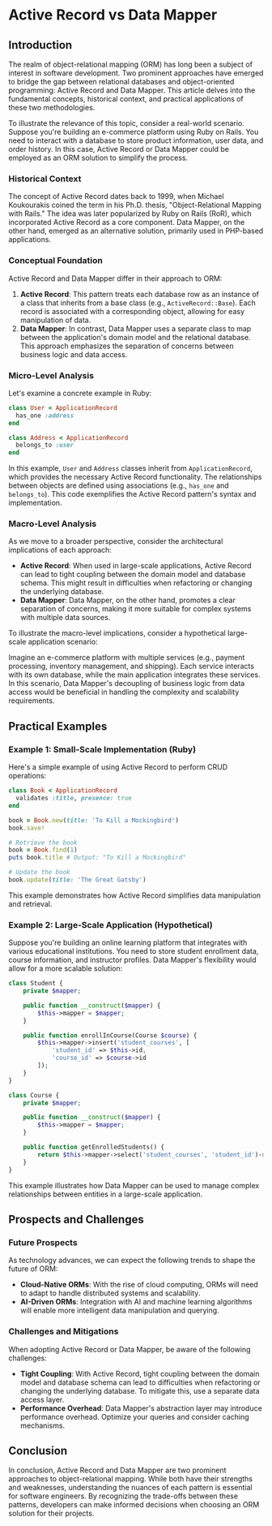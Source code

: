 # Active Record vs Data Mapper
## Introduction

The realm of object-relational mapping (ORM) has long been a subject of interest in software development. Two prominent approaches have emerged to bridge the gap between relational databases and object-oriented programming: Active Record and Data Mapper. This article delves into the fundamental concepts, historical context, and practical applications of these two methodologies.

To illustrate the relevance of this topic, consider a real-world scenario. Suppose you're building an e-commerce platform using Ruby on Rails. You need to interact with a database to store product information, user data, and order history. In this case, Active Record or Data Mapper could be employed as an ORM solution to simplify the process.

### Historical Context

The concept of Active Record dates back to 1999, when Michael Koukourakis coined the term in his Ph.D. thesis, "Object-Relational Mapping with Rails." The idea was later popularized by Ruby on Rails (RoR), which incorporated Active Record as a core component. Data Mapper, on the other hand, emerged as an alternative solution, primarily used in PHP-based applications.

### Conceptual Foundation

Active Record and Data Mapper differ in their approach to ORM:

1. **Active Record**: This pattern treats each database row as an instance of a class that inherits from a base class (e.g., `ActiveRecord::Base`). Each record is associated with a corresponding object, allowing for easy manipulation of data.
2. **Data Mapper**: In contrast, Data Mapper uses a separate class to map between the application's domain model and the relational database. This approach emphasizes the separation of concerns between business logic and data access.

### Micro-Level Analysis

Let's examine a concrete example in Ruby:

```ruby
class User < ApplicationRecord
  has_one :address
end

class Address < ApplicationRecord
  belongs_to :user
end
```

In this example, `User` and `Address` classes inherit from `ApplicationRecord`, which provides the necessary Active Record functionality. The relationships between objects are defined using associations (e.g., `has_one` and `belongs_to`). This code exemplifies the Active Record pattern's syntax and implementation.

### Macro-Level Analysis

As we move to a broader perspective, consider the architectural implications of each approach:

* **Active Record**: When used in large-scale applications, Active Record can lead to tight coupling between the domain model and database schema. This might result in difficulties when refactoring or changing the underlying database.
* **Data Mapper**: Data Mapper, on the other hand, promotes a clear separation of concerns, making it more suitable for complex systems with multiple data sources.

To illustrate the macro-level implications, consider a hypothetical large-scale application scenario:

Imagine an e-commerce platform with multiple services (e.g., payment processing, inventory management, and shipping). Each service interacts with its own database, while the main application integrates these services. In this scenario, Data Mapper's decoupling of business logic from data access would be beneficial in handling the complexity and scalability requirements.

## Practical Examples

### Example 1: Small-Scale Implementation (Ruby)

Here's a simple example of using Active Record to perform CRUD operations:

```ruby
class Book < ApplicationRecord
  validates :title, presence: true
end

book = Book.new(title: 'To Kill a Mockingbird')
book.save!

# Retrieve the book
book = Book.find(1)
puts book.title # Output: "To Kill a Mockingbird"

# Update the book
book.update(title: 'The Great Gatsby')
```

This example demonstrates how Active Record simplifies data manipulation and retrieval.

### Example 2: Large-Scale Application (Hypothetical)

Suppose you're building an online learning platform that integrates with various educational institutions. You need to store student enrollment data, course information, and instructor profiles. Data Mapper's flexibility would allow for a more scalable solution:

```php
class Student {
    private $mapper;

    public function __construct($mapper) {
        $this->mapper = $mapper;
    }

    public function enrollInCourse(Course $course) {
        $this->mapper->insert('student_courses', [
            'student_id' => $this->id,
            'course_id' => $course->id
        ]);
    }
}

class Course {
    private $mapper;

    public function __construct($mapper) {
        $this->mapper = $mapper;
    }

    public function getEnrolledStudents() {
        return $this->mapper->select('student_courses', 'student_id')->where('course_id', $this->id);
    }
}
```

This example illustrates how Data Mapper can be used to manage complex relationships between entities in a large-scale application.

## Prospects and Challenges

### Future Prospects

As technology advances, we can expect the following trends to shape the future of ORM:

* **Cloud-Native ORMs**: With the rise of cloud computing, ORMs will need to adapt to handle distributed systems and scalability.
* **AI-Driven ORMs**: Integration with AI and machine learning algorithms will enable more intelligent data manipulation and querying.

### Challenges and Mitigations

When adopting Active Record or Data Mapper, be aware of the following challenges:

* **Tight Coupling**: With Active Record, tight coupling between the domain model and database schema can lead to difficulties when refactoring or changing the underlying database. To mitigate this, use a separate data access layer.
* **Performance Overhead**: Data Mapper's abstraction layer may introduce performance overhead. Optimize your queries and consider caching mechanisms.

## Conclusion

In conclusion, Active Record and Data Mapper are two prominent approaches to object-relational mapping. While both have their strengths and weaknesses, understanding the nuances of each pattern is essential for software engineers. By recognizing the trade-offs between these patterns, developers can make informed decisions when choosing an ORM solution for their projects.